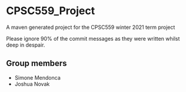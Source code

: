 # CPSC559_Project
A maven generated project for the CPSC559 winter 2021 term project  

Please ignore 90% of the commit messages as they were written whilst deep in despair.

## Group members
- Simone Mendonca
- Joshua Novak


